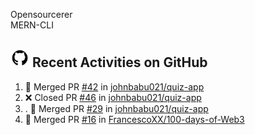 


Opensourcerer<br>
MERN-CLI




## <a href="https://github.com/johnbabu021"><img src="https://github.com/johnbabu021/johnbabu021/blob/main/untitled-2_5.jpg" title="GitHub" alt="GitHub" width="30"/></a> Recent Activities on GitHub

<!--START_SECTION:activity-->
1. 🎉 Merged PR [#42](https://github.com/johnbabu021/quiz-app/pull/42) in [johnbabu021/quiz-app](https://github.com/johnbabu021/johnbabu021)
2. ❌ Closed PR [#46](https://github.com/johnbabu021/quiz-app/pull/46) in [johnbabu021/quiz-app](https://github.com/johnbabu021/johnbabu021)
3. . 🎉 Merged PR [#29](https://github.com/johnbabu021/quiz-app/pull/29) in [johnbabu021/quiz-app](https://github.com/johnbabu021/johnbabu021)
4. 🎉 Merged PR [#16](https://github.com/johnbabu021/quiz-app/pull/16) in [FrancescoXX/100-days-of-Web3](https://github.com/johnbabu021/johnbabu021)
<!--4. 🎉 Merged PR [#16](https://github.com/johnbabu021/quiz-app/pull/16) in [FrancescoXX/100-days-of-Web3](https://github.com/johnbabu021/johnbabu021)
<!--END_SECTION:activity-->
